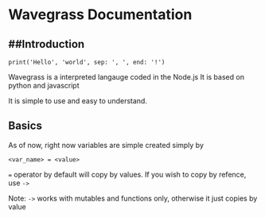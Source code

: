 # Wavegrass Documentation

##Introduction
---
```wg
print('Hello', 'world', sep: ', ', end: '!')
```

Wavegrass is a interpreted langauge coded in the Node.js
It is based on python and javascript

It is simple to use and easy to understand.

Basics
----
As of now, right now variables are simple created simply by
```wg
<var_name> = <value>
```
`=` operator by default will copy by values. 
If you wish to copy by refence, use `->`

Note: `->` works with mutables and functions only, otherwise it just copies
by value
